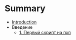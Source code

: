 # Summary

* [Introduction](README.md)
* Введение
  * [1. Первый скрипт на пхп](src/1._Vvedenie_v_php/1.1_Pervii_script_na_php.md)
